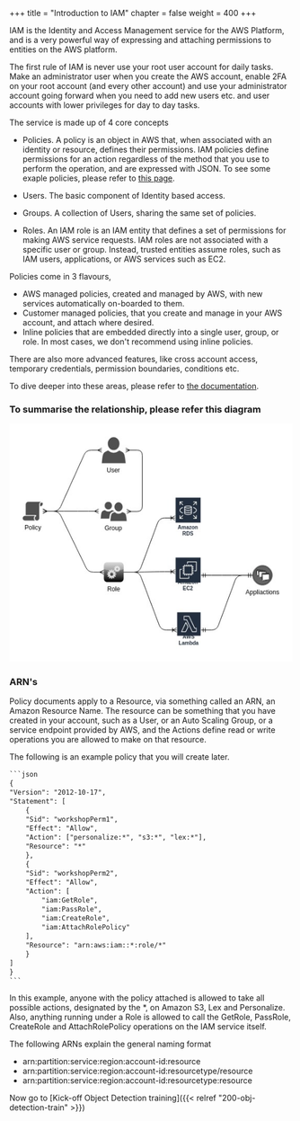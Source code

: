 +++
title = "Introduction to IAM"
chapter = false
weight = 400
+++

IAM is the Identity and Access Management service for the AWS Platform, and is a very powerful way of expressing and attaching permissions to entities on the AWS platform.

The first rule of IAM is never use your root user account for daily tasks. 
Make an administrator user when you create the AWS account, enable 2FA on your root account (and every other account) and use your administrator account going forward when you need to add new users etc. and user accounts with lower privileges for day to day tasks.

The service is made up of 4 core concepts

- Policies. A policy is an object in AWS that, when associated with an identity or resource, defines their permissions. IAM policies define permissions for an action regardless of the method that you use to perform the operation, and are expressed with JSON. To see some exaple policies, please refer to [this page](https://docs.aws.amazon.com/IAM/latest/UserGuide/access_policies_examples.html).

- Users. The basic component of Identity based access.

- Groups. A collection of Users, sharing the same set of policies.

- Roles. An IAM role is an IAM entity that defines a set of permissions for making AWS service requests. IAM roles are not associated with a specific user or group. Instead, trusted entities assume roles, such as IAM users, applications, or AWS services such as EC2.


Policies come in 3 flavours, 

- AWS managed policies, created and managed by AWS, with new services automatically on-boarded to them.
- Customer managed policies, that you create and manage in your AWS account, and attach where desired.
- Inline policies that are embedded directly into a single user, group, or role. In most cases, we don't recommend using inline policies.

There are also more advanced features, like cross account access, temporary credentials, permission boundaries, conditions etc.

To dive deeper into these areas, please refer to [the documentation](https://docs.aws.amazon.com/IAM/latest/UserGuide/access.html).

### To summarise the relationship, please refer this diagram

![IAM entity replationaship](./images/IAM-intro.jpg)

### ARN's

Policy documents apply to a Resource, via something called an ARN, an Amazon Resource Name.
The resource can be something that you have created in your account, such as a User, or an Auto Scaling Group, or a service endpoint provided by AWS, and the Actions define read or write operations you are allowed to make on that resource.

The following is an example policy that you will create later.

    ```json
    {
    "Version": "2012-10-17",
    "Statement": [
        {
        "Sid": "workshopPerm1",
        "Effect": "Allow",
        "Action": ["personalize:*", "s3:*", "lex:*"],
        "Resource": "*"
        },
        {
        "Sid": "workshopPerm2",
        "Effect": "Allow",
        "Action": [
            "iam:GetRole",
            "iam:PassRole",
            "iam:CreateRole",
            "iam:AttachRolePolicy"
        ],
        "Resource": "arn:aws:iam::*:role/*"
        }
    ]
    }
    ```

In this example, anyone with the policy attached is allowed to take all possible actions, designated by the *, on Amazon S3, Lex and Personalize. 
Also, anything running under a Role is allowed to call the GetRole, PassRole, CreateRole and AttachRolePolicy operations on the IAM service itself.
    
The following ARNs explain the general naming format

- arn:partition:service:region:account-id:resource
- arn:partition:service:region:account-id:resourcetype/resource
- arn:partition:service:region:account-id:resourcetype:resource


Now go to [Kick-off Object Detection training]({{< relref "200-obj-detection-train" >}})
